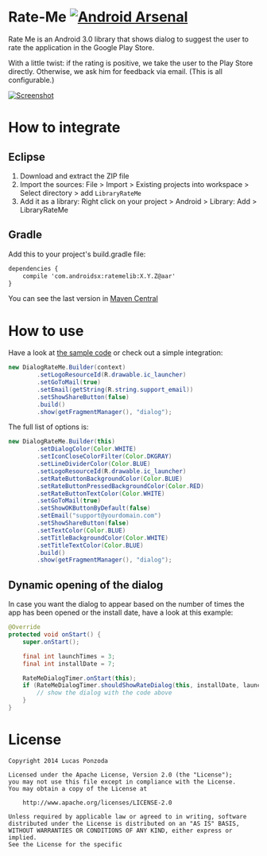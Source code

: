 Rate-Me [![Android Arsenal](https://img.shields.io/badge/Android%20Arsenal-Rate--Me-brightgreen.svg?style=flat)](https://android-arsenal.com/details/1/1032)
=======

Rate Me is an Android 3.0 library that shows dialog to suggest the user to rate the application in the Google Play Store.

With a little twist: if the rating is positive, we take the user to the Play Store directly. Otherwise, we ask him for feedback via email. (This is all configurable.)

[![Screenshot](https://raw.githubusercontent.com/androidsx/rate-me/master/Extras/rateMe_2.png)]()

How to integrate
================

## Eclipse

1. Download and extract the ZIP file
2. Import the sources: File > Import > Existing projects into workspace > Select directory > add `LibraryRateMe`
3. Add it as a library: Right click on your project > Android > Library: Add > LibraryRateMe

## Gradle

Add this to your project's build.gradle file:

```xml
dependencies {
    compile 'com.androidsx:ratemelib:X.Y.Z@aar'
}
```

You can see the last version in [Maven Central](http://search.maven.org/#search%7Cga%7C1%7Cratemelib)

How to use
==========

Have a look at [the sample code](https://github.com/androidsx/rate-me/blob/master/SampleProject/src/com/androidsx/rateme/demo1/SampleProject.java) or check out a simple integration:

```java
new DialogRateMe.Builder(context)
		.setLogoResourceId(R.drawable.ic_launcher)
		.setGoToMail(true)
		.setEmail(getString(R.string.support_email))
		.setShowShareButton(false)
		.build()
		.show(getFragmentManager(), "dialog");
```

The full list of options is:

```java
new DialogRateMe.Builder(this)
		.setDialogColor(Color.WHITE)
		.setIconCloseColorFilter(Color.DKGRAY)
		.setLineDividerColor(Color.BLUE)
		.setLogoResourceId(R.drawable.ic_launcher)
		.setRateButtonBackgroundColor(Color.BLUE)
		.setRateButtonPressedBackgroundColor(Color.RED)
		.setRateButtonTextColor(Color.WHITE)
		.setGoToMail(true)
		.setShowOKButtonByDefault(false)
		.setEmail("support@yourdomain.com")
		.setShowShareButton(false)
		.setTextColor(Color.BLUE)
		.setTitleBackgroundColor(Color.WHITE)
		.setTitleTextColor(Color.BLUE)
		.build()
		.show(getFragmentManager(), "dialog");
```

Dynamic opening of the dialog
-----

In case you want the dialog to appear based on the number of times the app has been opened or the install date, have a look at this example:

```java
@Override
protected void onStart() {
	super.onStart();

	final int launchTimes = 3;
	final int installDate = 7;

	RateMeDialogTimer.onStart(this);
	if (RateMeDialogTimer.shouldShowRateDialog(this, installDate, launchTimes)) {
		// show the dialog with the code above
	}
}
```

License
=======

	Copyright 2014 Lucas Ponzoda

	Licensed under the Apache License, Version 2.0 (the "License");
	you may not use this file except in compliance with the License.
	You may obtain a copy of the License at

		http://www.apache.org/licenses/LICENSE-2.0

	Unless required by applicable law or agreed to in writing, software
	distributed under the License is distributed on an "AS IS" BASIS,
	WITHOUT WARRANTIES OR CONDITIONS OF ANY KIND, either express or implied.
	See the License for the specific
